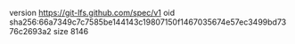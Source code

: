 version https://git-lfs.github.com/spec/v1
oid sha256:66a7349c7c7585be144143c19807150f1467035674e57ec3499bd7376c2693a2
size 8146
